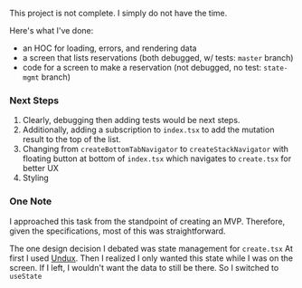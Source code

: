 This project is not complete. I simply do not have the time.

Here's what I've done:
* an HOC for loading, errors, and rendering data
* a screen that lists reservations (both debugged, w/ tests: `master` branch)
* code for a screen to make a reservation (not debugged, no test: `state-mgmt` branch)

### Next Steps
1. Clearly, debugging then adding tests would be next steps.
2. Additionally, adding a subscription to `index.tsx` to add the mutation result to the top of the list.
3. Changing from `createBottomTabNavigator` to `createStackNavigator` with floating button at bottom of `index.tsx` which navigates to `create.tsx` for better UX
4. Styling

### One Note
I approached this task from the standpoint of creating an MVP. Therefore, given the specifications, most of this was straightforward.

The one design decision I debated was state management for `create.tsx`
At first I used [Undux]("https://undux.org/"). Then I realized I only wanted this state while I was on the screen. If I left, I wouldn't want the data to still be there. So I switched to `useState`